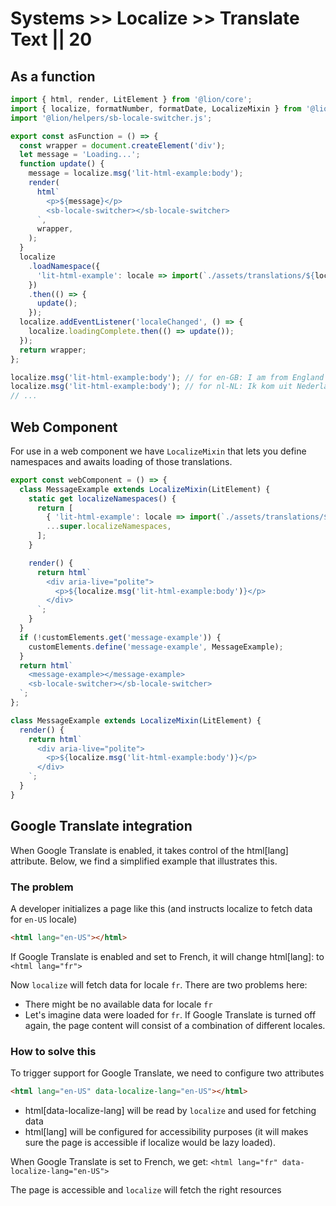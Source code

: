 # Systems >> Localize >> Translate Text || 20

## As a function

```js script
import { html, render, LitElement } from '@lion/core';
import { localize, formatNumber, formatDate, LocalizeMixin } from '@lion/localize/index.js';
import '@lion/helpers/sb-locale-switcher.js';
```

```js preview-story
export const asFunction = () => {
  const wrapper = document.createElement('div');
  let message = 'Loading...';
  function update() {
    message = localize.msg('lit-html-example:body');
    render(
      html`
        <p>${message}</p>
        <sb-locale-switcher></sb-locale-switcher>
      `,
      wrapper,
    );
  }
  localize
    .loadNamespace({
      'lit-html-example': locale => import(`./assets/translations/${locale}.js`),
    })
    .then(() => {
      update();
    });
  localize.addEventListener('localeChanged', () => {
    localize.loadingComplete.then(() => update());
  });
  return wrapper;
};
```

```js
localize.msg('lit-html-example:body'); // for en-GB: I am from England
localize.msg('lit-html-example:body'); // for nl-NL: Ik kom uit Nederland
// ...
```

## Web Component

For use in a web component we have `LocalizeMixin` that lets you define namespaces and awaits loading of those translations.

```js preview-story
export const webComponent = () => {
  class MessageExample extends LocalizeMixin(LitElement) {
    static get localizeNamespaces() {
      return [
        { 'lit-html-example': locale => import(`./assets/translations/${locale}.js`) },
        ...super.localizeNamespaces,
      ];
    }

    render() {
      return html`
        <div aria-live="polite">
          <p>${localize.msg('lit-html-example:body')}</p>
        </div>
      `;
    }
  }
  if (!customElements.get('message-example')) {
    customElements.define('message-example', MessageExample);
  }
  return html`
    <message-example></message-example>
    <sb-locale-switcher></sb-locale-switcher>
  `;
};
```

```js
class MessageExample extends LocalizeMixin(LitElement) {
  render() {
    return html`
      <div aria-live="polite">
        <p>${localize.msg('lit-html-example:body')}</p>
      </div>
    `;
  }
}
```

## Google Translate integration

When Google Translate is enabled, it takes control of the html[lang] attribute.
Below, we find a simplified example that illustrates this.

### The problem

A developer initializes a page like this (and instructs localize to fetch data for `en-US` locale)

```html
<html lang="en-US"></html>
```

If Google Translate is enabled and set to French, it will change html[lang]:
to `<html lang="fr">`

Now `localize` will fetch data for locale `fr`. There are two problems here:

- There might be no available data for locale `fr`
- Let's imagine data were loaded for `fr`. If Google Translate is turned off again,
  the page content will consist of a combination of different locales.

### How to solve this

To trigger support for Google Translate, we need to configure two attributes

```html
<html lang="en-US" data-localize-lang="en-US"></html>
```

- html[data-localize-lang] will be read by `localize` and used for fetching data
- html[lang] will be configured for accessibility purposes (it will makes sure the
  page is accessible if localize would be lazy loaded).

When Google Translate is set to French, we get: `<html lang="fr" data-localize-lang="en-US">`

The page is accessible and `localize` will fetch the right resources
